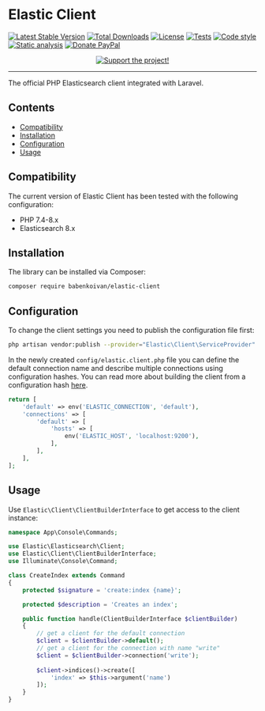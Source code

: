 # Elastic Client

[![Latest Stable Version](https://poser.pugx.org/babenkoivan/elastic-client/v/stable)](https://packagist.org/packages/babenkoivan/elastic-client)
[![Total Downloads](https://poser.pugx.org/babenkoivan/elastic-client/downloads)](https://packagist.org/packages/babenkoivan/elastic-client)
[![License](https://poser.pugx.org/babenkoivan/elastic-client/license)](https://packagist.org/packages/babenkoivan/elastic-client)
[![Tests](https://github.com/babenkoivan/elastic-client/workflows/Tests/badge.svg)](https://github.com/babenkoivan/elastic-client/actions?query=workflow%3ATests)
[![Code style](https://github.com/babenkoivan/elastic-client/workflows/Code%20style/badge.svg)](https://github.com/babenkoivan/elastic-client/actions?query=workflow%3A%22Code+style%22)
[![Static analysis](https://github.com/babenkoivan/elastic-client/workflows/Static%20analysis/badge.svg)](https://github.com/babenkoivan/elastic-client/actions?query=workflow%3A%22Static+analysis%22)
[![Donate PayPal](https://img.shields.io/badge/donate-paypal-blue)](https://paypal.me/babenkoi)

<p align="center">
    <a href="https://ko-fi.com/ivanbabenko" target="_blank"><img src="https://ko-fi.com/img/githubbutton_sm.svg" alt="Support the project!"></a>
</p>

---

The official PHP Elasticsearch client integrated with Laravel.

## Contents

* [Compatibility](#compatibility)
* [Installation](#installation) 
* [Configuration](#configuration)
* [Usage](#usage)

## Compatibility

The current version of Elastic Client has been tested with the following configuration:

* PHP 7.4-8.x
* Elasticsearch 8.x 

## Installation

The library can be installed via Composer:

```bash
composer require babenkoivan/elastic-client
```

## Configuration

To change the client settings you need to publish the configuration file first:

```bash
php artisan vendor:publish --provider="Elastic\Client\ServiceProvider"
```

In the newly created `config/elastic.client.php` file you can define the default connection name and describe multiple 
connections using configuration hashes. You can read more about building the client from a configuration hash [here](https://www.elastic.co/guide/en/elasticsearch/client/php-api/current/node_pool.html#config-hash).

```php
return [
    'default' => env('ELASTIC_CONNECTION', 'default'),
    'connections' => [
        'default' => [
            'hosts' => [
                env('ELASTIC_HOST', 'localhost:9200'),
            ],
        ],
    ],
];
```

## Usage

Use `Elastic\Client\ClientBuilderInterface` to get access to the client instance:

```php
namespace App\Console\Commands;

use Elastic\Elasticsearch\Client;
use Elastic\Client\ClientBuilderInterface;
use Illuminate\Console\Command;

class CreateIndex extends Command
{
    protected $signature = 'create:index {name}';

    protected $description = 'Creates an index';

    public function handle(ClientBuilderInterface $clientBuilder)
    {
        // get a client for the default connection
        $client = $clientBuilder->default();
        // get a client for the connection with name "write"
        $client = $clientBuilder->connection('write');
    
        $client->indices()->create([
            'index' => $this->argument('name')
        ]);
    }
}
```
